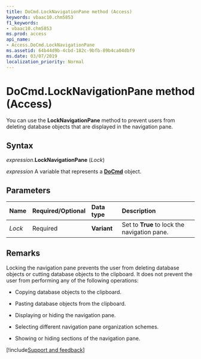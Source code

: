 ```yaml
---
title: DoCmd.LockNavigationPane method (Access)
keywords: vbaac10.chm5853
f1_keywords:
- vbaac10.chm5853
ms.prod: access
api_name:
- Access.DoCmd.LockNavigationPane
ms.assetid: 64b44d9b-4cbd-182c-9bfb-89b4ca04dbf9
ms.date: 03/07/2019
localization_priority: Normal
---
```



# DoCmd.LockNavigationPane method (Access)

You can use the **LockNavigationPane** method to prevent users from deleting database objects that are displayed in the navigation pane.


## Syntax

_expression_.**LockNavigationPane** (_Lock_)

_expression_ A variable that represents a **[DoCmd](Access.DoCmd.md)** object.


## Parameters

|Name|Required/Optional|Data type|Description|
|:-----|:-----|:-----|:-----|
| _Lock_|Required|**Variant**|Set to **True** to lock the navigation pane.|

## Remarks

Locking the navigation pane prevents the user from deleting database objects or cutting database objects to the clipboard. It does not prevent the user from performing any of the following operations:

- Copying database objects to the clipboard.
    
- Pasting database objects from the clipboard.
    
- Displaying or hiding the navigation pane.
    
- Selecting different navigation pane organization schemes.
    
- Showing or hiding sections of the navigation pane.
    



[!include[Support and feedback](~/includes/feedback-boilerplate.md)]